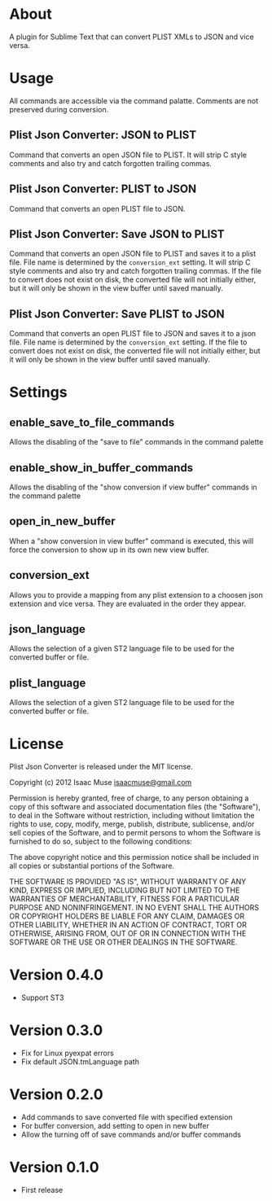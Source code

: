 # About
A plugin for Sublime Text that can convert PLIST XMLs to JSON and vice versa.

# Usage
All commands are accessible via the command palatte.  Comments are not preserved during conversion.

## Plist Json Converter: JSON to PLIST
Command that converts an open JSON file to PLIST.  It will strip C style comments and also try and catch forgotten trailing commas.

## Plist Json Converter: PLIST to JSON
Command that converts an open PLIST file to JSON.

## Plist Json Converter: Save JSON to PLIST
Command that converts an open JSON file to PLIST and saves it to a plist file.  File name is determined by the ```conversion_ext``` setting.  It will strip C style comments and also try and catch forgotten trailing commas.  If the file to convert does not exist on disk, the converted file will not initially either, but it will only be shown in the view buffer until saved manually.

## Plist Json Converter: Save PLIST to JSON
Command that converts an open PLIST file to JSON and saves it to a json file.  File name is determined by the ```conversion_ext``` setting.  If the file to convert does not exist on disk, the converted file will not initially either, but it will only be shown in the view buffer until saved manually.

# Settings
## enable_save_to_file_commands
Allows the disabling of the "save to file" commands in the command palette

## enable_show_in_buffer_commands
Allows the disabling of the "show conversion if view buffer" commands in the command palette

## open_in_new_buffer
When a "show conversion in view buffer" command is executed, this will force the conversion to show up in its own new view buffer.

## conversion_ext
Allows you to provide a mapping from any plist extension to a choosen  json extension and vice versa.  They are evaluated in the order they appear.

## json_language
Allows the selection of a given ST2 language file to be used for the converted buffer or file.

## plist_language
Allows the selection of a given ST2 language file to be used for the converted buffer or file.

# License

Plist Json Converter is released under the MIT license.

Copyright (c) 2012 Isaac Muse <isaacmuse@gmail.com>

Permission is hereby granted, free of charge, to any person obtaining a copy of this software and associated documentation files (the "Software"), to deal in the Software without restriction, including without limitation the rights to use, copy, modify, merge, publish, distribute, sublicense, and/or sell copies of the Software, and to permit persons to whom the Software is furnished to do so, subject to the following conditions:

The above copyright notice and this permission notice shall be included in all copies or substantial portions of the Software.

THE SOFTWARE IS PROVIDED "AS IS", WITHOUT WARRANTY OF ANY KIND, EXPRESS OR IMPLIED, INCLUDING BUT NOT LIMITED TO THE WARRANTIES OF MERCHANTABILITY, FITNESS FOR A PARTICULAR PURPOSE AND NONINFRINGEMENT. IN NO EVENT SHALL THE AUTHORS OR COPYRIGHT HOLDERS BE LIABLE FOR ANY CLAIM, DAMAGES OR OTHER LIABILITY, WHETHER IN AN ACTION OF CONTRACT, TORT OR OTHERWISE, ARISING FROM, OUT OF OR IN CONNECTION WITH THE SOFTWARE OR THE USE OR OTHER DEALINGS IN THE SOFTWARE.
# Version 0.4.0
- Support ST3

# Version 0.3.0
- Fix for Linux pyexpat errors
- Fix default JSON.tmLanguage path

# Version 0.2.0
- Add commands to save converted file with specified extension
- For buffer conversion, add setting to open in new buffer
- Allow the turning off of save commands and/or buffer commands

# Version 0.1.0
- First release
